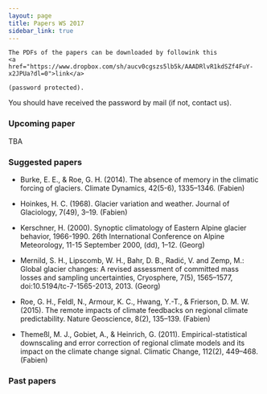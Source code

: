 ```yaml
---
layout: page
title: Papers WS 2017
sidebar_link: true
---
```


<p class="message">

    The PDFs of the papers can be downloaded by followink this
    <a href="https://www.dropbox.com/sh/aucv0cgszs5lb5k/AAADRlvR1kdSZf4FuY-x2JPUa?dl=0">link</a>

    (password protected).

</p>

You should have received the password by mail (if not, contact us).


### Upcoming paper

TBA

### Suggested papers

- Burke, E. E., & Roe, G. H. (2014). The absence of memory in the climatic
  forcing of glaciers. Climate Dynamics, 42(5-6), 1335–1346. (Fabien)

- Hoinkes, H. C. (1968). Glacier variation and weather.
  Journal of Glaciology, 7(49), 3–19. (Fabien)

- Kerschner, H. (2000). Synoptic climatology of Eastern Alpine glacier
  behavior, 1966-1990. 26th International Conference on Alpine Meteorology,
  11-15 September 2000, (dd), 1–12. (Georg)

- Mernild, S. H., Lipscomb, W. H., Bahr, D. B., Radić, V. and Zemp, M.: Global
  glacier changes: A revised assessment of committed mass losses and sampling
  uncertainties, Cryosphere, 7(5), 1565–1577, doi:10.5194/tc-7-1565-2013, 2013.
  (Georg)

- Roe, G. H., Feldl, N., Armour, K. C., Hwang, Y.-T., &
  Frierson, D. M. W. (2015). The remote impacts of climate feedbacks on
  regional climate predictability. Nature Geoscience, 8(2), 135–139. (Fabien)

- Themeßl, M. J., Gobiet, A., & Heinrich, G. (2011). Empirical-statistical
  downscaling and error correction of regional climate models and its impact
  on the climate change signal. Climatic Change, 112(2), 449–468. (Fabien)


### Past papers
